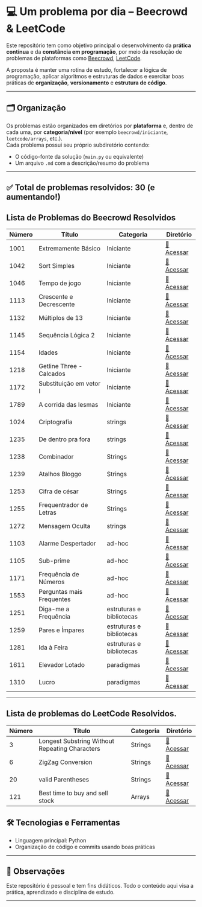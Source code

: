 # 💻 Um problema por dia – Beecrowd & LeetCode

Este repositório tem como objetivo principal o desenvolvimento da **prática contínua** e da **constância em programação**, por meio da resolução de problemas de plataformas como [Beecrowd](https://www.beecrowd.com.br/), [LeetCode](https://leetcode.com/).

A proposta é manter uma rotina de estudo, fortalecer a lógica de programação, aplicar algoritmos e estruturas de dados e exercitar boas práticas de **organização**, **versionamento** e **estrutura de código**.

---

## 🗂️ Organização

Os problemas estão organizados em diretórios por **plataforma** e, dentro de cada uma, por **categoria/nível** (por exemplo `beecrowd/iniciante`, `leetcode/arrays`, etc.).  
Cada problema possui seu próprio subdiretório contendo:

- O código-fonte da solução (`main.py` ou equivalente)
- Um arquivo `.md` com a descrição/resumo do problema

---

## ✅ Total de problemas resolvidos: **30** (e aumentando!)

## Lista de Problemas do Beecrowd Resolvidos

| Número | Título                    | Categoria                | Diretório                                           |
| ------ | ------------------------- | ------------------------ | --------------------------------------------------- |
| 1001   | Extremamente Básico       | Iniciante                | [🔗 Acessar](beecrowd/iniciantes/1001/)             |
| 1042   | Sort Simples              | Iniciante                | [🔗 Acessar](beecrowd/iniciantes/1042/)             |
| 1046   | Tempo de jogo             | Iniciante                | [🔗 Acessar](beecrowd/iniciantes/1046/)             |
| 1113   | Crescente e Decrescente   | Iniciante                | [🔗 Acessar](beecrowd/iniciantes/1113/)             |
| 1132   | Múltiplos de 13           | Iniciante                | [🔗 Acessar](beecrowd/iniciantes/1132/)             |
| 1145   | Sequência Lógica 2        | Iniciante                | [🔗 Acessar](beecrowd/iniciantes/1145/)             |
| 1154   | Idades                    | Iniciante                | [🔗 Acessar](beecrowd/iniciantes/1154/)             |
| 1218   | Getline Three - Calcados  | Iniciante                | [🔗 Acessar](beecrowd/iniciantes/1218/)             |
| 1172   | Substituição em vetor I   | Iniciante                | [🔗 Acessar](beecrowd/iniciantes/1172/)             |
| 1789   | A corrida das lesmas      | Iniciante                | [🔗 Acessar](beecrowd/iniciantes/1789/)             |
| 1024   | Criptografia              | strings                  | [🔗 Acessar](beecrowd/strings/1024/)                |
| 1235   | De dentro pra fora        | strings                  | [🔗 Acessar](beecrowd/strings/1235/)                |
| 1238   | Combinador                | Strings                  | [🔗 Acessar](beecrowd/strings/1238/)                |
| 1239   | Atalhos Bloggo            | Strings                  | [🔗 Acessar](beecrowd/strings/1239/)                |
| 1253   | Cifra de césar            | Strings                  | [🔗 Acessar](beecrowd/strings/1253/)                |
| 1255   | Frequentrador de Letras   | Strings                  | [🔗 Acessar](beecrowd/strings/1255/)                |
| 1272   | Mensagem Oculta           | strings                  | [🔗 Acessar](beecrowd/strings/1272/)                |
| 1103   | Alarme Despertador        | ad-hoc                   | [🔗 Acessar](beecrowd/ad-hoc/1103/)                 |
| 1105   | Sub-prime                 | ad-hoc                   | [🔗 Acessar](beecrowd/ad-hoc/1105/)                 |
| 1171   | Frequência de Números     | ad-hoc                   | [🔗 Acessar](beecrowd/ad-hoc/1171/)                 |
| 1553   | Perguntas mais Frequentes | ad-hoc                   | [🔗 Acessar](beecrowd/ad-hoc/1553/)                 |
| 1251   | Diga-me a Frequência      | estruturas e bibliotecas | [🔗 Acessar](beecrowd/estruturas-bibliotecas/1251/) |
| 1259   | Pares e Ímpares           | estruturas e bibliotecas | [🔗 Acessar](beecrowd/estruturas-bibliotecas/1259/) |
| 1281   | Ida à Feira               | estruturas e bibliotecas | [🔗 Acessar](beecrowd/estruturas-bibliotecas/1281/) |
| 1611   | Elevador Lotado           | paradigmas               | [🔗 Acessar](beecrowd/paradigmas/1611/)             |
| 1310   | Lucro                     | paradigmas               | [🔗 Acessar](beecrowd/paradigmas/1310/)             |

---

## Lista de problemas do LeetCode Resolvidos.

| Número | Título                                         | Categoria | Diretório                          |
| ------ | ---------------------------------------------- | --------- | ---------------------------------- |
| 3      | Longest Substring Without Repeating Characters | Strings   | [🔗 Acessar](leetcode/strings/3/)  |
| 6      | ZigZag Conversion                              | Strings   | [🔗 Acessar](leetcode/strings/6/)  |
| 20     | valid Parentheses                              | Strings   | [🔗 Acessar](leetcode/strings/20/) |
| 121    | Best time to buy and sell stock                | Arrays    | [🔗 Acessar](leetcode/arrays/121/) |

## 🛠️ Tecnologias e Ferramentas

- Linguagem principal: Python
- Organização de código e commits usando boas práticas

---

## 📌 Observações

Este repositório é pessoal e tem fins didáticos. Todo o conteúdo aqui visa a prática, aprendizado e disciplina de estudo.

---
